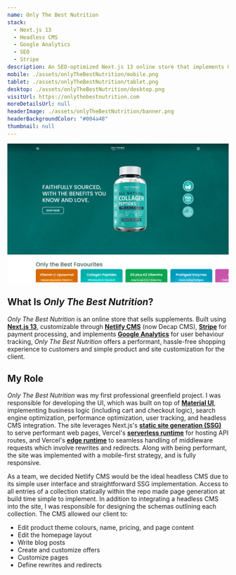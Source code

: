 ```yaml
---
name: Only The Best Nutrition
stack:
  - Next.js 13
  - Headless CMS
  - Google Analytics
  - SEO
  - Stripe
description: An SEO-optimized Next.js 13 online store that implements Google Analytics and a headless CMS for simple page and product customization.
mobile: ./assets/onlyTheBestNutrition/mobile.png
tablet: ./assets/onlyTheBestNutrition/tablet.png
desktop: ./assets/onlyTheBestNutrition/desktop.png
visitUrl: https://onlythebestnutrition.com
moreDetailsUrl: null
headerImage: ./assets/onlyTheBestNutrition/banner.png
headerBackgroundColor: "#004a48"
thumbnail: null
---
```


![Screenshot of the desktop site of Only The Best Nutrition](./assets/onlyTheBestNutrition/desktop.png "Only The Best Nutrition homepage")

## What Is *Only The Best Nutrition*?

*Only The Best Nutrition* is an online store that sells supplements. Built using **[Next.js 13](https://nextjs.org/)**, customizable through **[Netlify CMS](https://decapcms.org/)** (now Decap CMS), **[Stripe](https://stripe.com/en-ca)** for payment processing, and implements **[Google Analytics](https://marketingplatform.google.com/about/analytics/)** for user behaviour tracking, *Only The Best Nutrition* offers a performant, hassle-free shopping experience to customers and simple product and site customization for the client.

## My Role

*Only The Best Nutrition* was my first professional greenfield project. I was responsible for developing the UI, which was built on top of **[Material UI](https://mui.com/material-ui/)**, implementing business logic (including cart and checkout logic), search engine optimization, performance optimization, user tracking, and headless CMS integration. The site leverages Next.js's **[static site generation (SSG)](https://nextjs.org/docs/pages/building-your-application/rendering/static-site-generation)** to serve performant web pages, Vercel's **[serverless runtime](https://vercel.com/docs/functions/runtimes#node.js)** for hosting API routes, and Vercel's **[edge runtime](https://vercel.com/docs/functions/runtimes/edge-runtime)** to seamless handling of middleware requests which involve rewrites and redirects. Along with being performant, the site was implemented with a mobile-first strategy, and is fully responsive.

As a team, we decided Netlify CMS would be the ideal headless CMS due to its simple user interface and straightforward SSG implementation. Access to all entries of a collection statically within the repo made page generation at build time simple to implement. In addition to integrating a headless CMS into the site, I was responsible for designing the schemas outlining each collection. The CMS allowed our client to:
- Edit product theme colours, name, pricing, and page content
- Edit the homepage layout
- Write blog posts
- Create and customize offers
- Customize pages
- Define rewrites and redirects